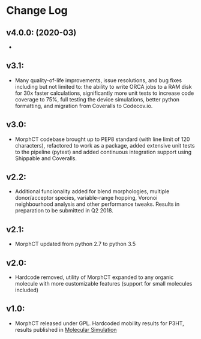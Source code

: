# Change Log #


## v4.0.0: (2020-03)
- 
## v3.1: 
- Many quality-of-life improvements, issue resolutions, and bug fixes including but not limited to: the ability to write ORCA jobs to a RAM disk for 30x faster calculations, significantly more unit tests to increase code coverage to 75%, full testing the device simulations, better python formatting, and migration from Coveralls to Codecov.io.
## v3.0: 
- MorphCT codebase brought up to PEP8 standard (with line limit of 120 characters), refactored to work as a package, added extensive unit tests to the pipeline (pytest) and added continuous integration support using Shippable and Coveralls.
## v2.2: 
- Additional funcionality added for blend morphologies, multiple donor/acceptor species, variable-range hopping, Voronoi neighbourhood analysis and other performance tweaks. Results in preparation to be submitted in Q2 2018.
## v2.1: 
- MorphCT updated from python 2.7 to python 3.5
## v2.0: 
- Hardcode removed, utility of MorphCT expanded to any organic molecule with more customizable features (support for small molecules included)
## v1.0: 
- MorphCT released under GPL. Hardcoded mobility results for P3HT, results published in [Molecular Simulation](https://doi.org/10.1080/08927022.2017.1296958) 
